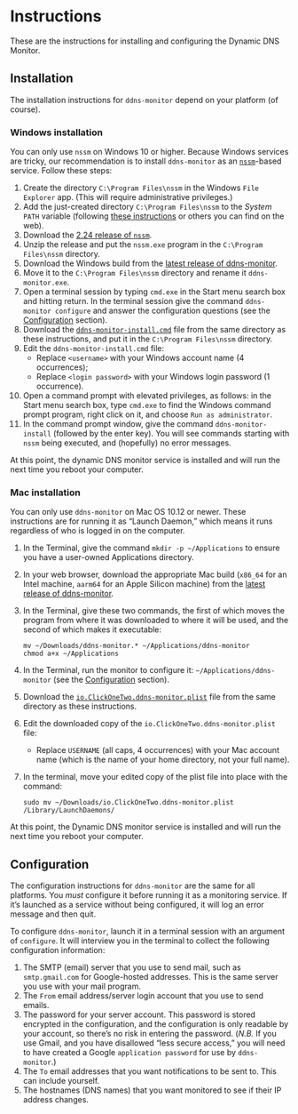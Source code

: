 # Instructions

These are the instructions for installing and configuring the Dynamic DNS Monitor.

## Installation

The installation instructions for `ddns-monitor` depend on your platform (of course).

### Windows installation

You can only use `nssm` on Windows 10 or higher.  Because Windows services are tricky, our recommendation is to install `ddns-monitor` as an [`nssm`](https://nssm.cc)-based service.  Follow these steps:

1. Create the directory `C:\Program Files\nssm` in the Windows `File Explorer` app.  (This will require administrative privileges.)
2. Add the just-created directory `C:\Program Files\nssm` to the *System* `PATH` variable (following [these instructions](https://windowsloop.com/how-to-add-to-windows-path/) or others you can find on the web).
3. Download the [2.24 release of `nssm`](https://nssm.cc/release/nssm-2.24.zip).
4. Unzip the release and put the `nssm.exe` program in the `C:\Program Files\nssm` directory.
5. Download the Windows build from the [latest release of ddns-monitor](https://github.com/clickonetwo/ddns-monitor/releases/latest).
6. Move it to the `C:\Program Files\nssm` directory and rename it `ddns-monitor.exe`.
7. Open a terminal session by typing `cmd.exe` in the Start menu search box and hitting return.  In the terminal session give the command `ddns-monitor configure` and answer the configuration questions (see the [Configuration](#configuration) section).
8. Download the [`ddns-monitor-install.cmd`](./ddns-monitor-install.cmd) file from the same directory as these instructions, and put it in the `C:\Program Files\nssm` directory.
9. Edit the `ddns-monitor-install.cmd` file:
   * Replace `<username>` with your Windows account name (4 occurrences);
   * Replace `<login password>` with your Windows login password (1 occurrence).
10. Open a command prompt with elevated privileges, as follows: in the Start menu search box, type `cmd.exe` to find the Windows command prompt program, right click on it, and choose `Run as administrator`.
11. In the command prompt window, give the command `ddns-monitor-install` (followed by the enter key).  You will see commands starting with `nssm` being executed, and (hopefully) no error messages.

At this point, the dynamic DNS monitor service is installed and will run the next time you reboot your computer.

### Mac installation

You can only use `ddns-monitor` on Mac OS 10.12 or newer.  These instructions are for running it as “Launch Daemon,” which means it runs regardless of who is logged in on the computer.

1. In the Terminal, give the command `mkdir -p ~/Applications` to ensure you have a user-owned Applications directory.

2. In your web browser, download the appropriate Mac build (`x86_64` for an Intel machine, `aarm64` for an Apple Silicon machine) from the [latest release of ddns-monitor](https://github.com/clickonetwo/ddns-monitor/releases/latest). 

3. In the Terminal, give these two commands, the first of which moves the program from where it was downloaded to where it will be used, and the second of which makes it executable:

   ```shell
   mv ~/Downloads/ddns-monitor.* ~/Applications/ddns-monitor
   chmod a+x ~/Applications
   ```

4. In the Terminal, run the monitor to configure it: `~/Applications/ddns-monitor` (see the [Configuration](#configuration) section).

5. Download the [`io.ClickOneTwo.ddns-monitor.plist`](./io.ClickOneTwo.ddns-monitor.plist) file from the same directory as these instructions.

6. Edit the downloaded copy of the `io.ClickOneTwo.ddns-monitor.plist` file:

   - Replace `USERNAME` (all caps, 4 occurrences) with your Mac account name (which is the name of your home directory, not your full name).

7. In the terminal, move your edited copy of the plist file into place with the command:

   ```shell
   sudo mv ~/Downloads/io.ClickOneTwo.ddns-monitor.plist /Library/LaunchDaemons/
   ```

At this point, the Dynamic DNS monitor service is installed and will run the next time you reboot your computer.

## Configuration

The configuration instructions for `ddns-monitor` are the same for all platforms.  You *must* configure it before running it as a monitoring service.  If it’s launched as a service without being configured, it will log an error message and then quit.

To configure `ddns-monitor`, launch it in a terminal session with an argument of `configure`.  It will interview you in the terminal to collect the following configuration information:

1. The SMTP (email) server that you use to send mail, such as `smtp.gmail.com` for Google-hosted addresses.  This is the same server you use with your mail program.
2. The `From` email address/server login account that you use to send emails.
3. The password for your server account. This password is stored encrypted in the configuration, and the configuration is only readable by your account, so there’s no risk in entering the password.  (_N.B._ If you use Gmail, and you have disallowed “less secure access,” you will need to have created a Google `application password` for use by `ddns-monitor`.)
4. The `To` email addresses that you want notifications to be sent to.  This can include yourself.
5. The hostnames (DNS names) that you want monitored to see if their IP address changes.
